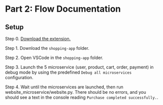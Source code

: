 # Part 2: Flow Documentation

## Setup

Step 0. [Download the extension.](../README.md)

Step 1. Download the `shopping-app` folder.

Step 2. Open VSCode in the `shopping-app` folder.

Step 3. Launch the 5 microservice (user, product, cart, order, payment) in debug mode by using the predefined `Debug all microservices` configuration.

Step 4. Wait until the microservices are launched, then run website_microservice/website.py. There should be no errors, and you should see a text in the console reading `Purchase completed successfully.`.
